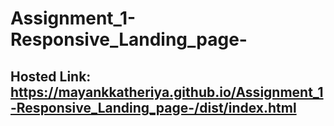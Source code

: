 # Assignment_1-Responsive_Landing_page-
## Hosted Link: https://mayankkatheriya.github.io/Assignment_1-Responsive_Landing_page-/dist/index.html
